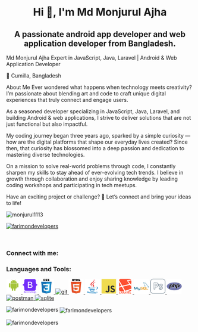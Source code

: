 <h1 align="center">Hi 👋, I'm Md Monjurul Ajha</h1>
<h2 align="center">A passionate android app developer and web application developer from Bangladesh.</h2>
<p>Md Monjurul Ajha
Expert in JavaScript, Java, Laravel | Android & Web Application Developer

📍 Cumilla, Bangladesh

About Me
Ever wondered what happens when technology meets creativity? I’m passionate about blending art and code to craft unique digital experiences that truly connect and engage users.

As a seasoned developer specializing in JavaScript, Java, Laravel, and building Android & web applications, I strive to deliver solutions that are not just functional but also impactful.

My coding journey began three years ago, sparked by a simple curiosity — how are the digital platforms that shape our everyday lives created? Since then, that curiosity has blossomed into a deep passion and dedication to mastering diverse technologies.

On a mission to solve real-world problems through code, I constantly sharpen my skills to stay ahead of ever-evolving tech trends. I believe in growth through collaboration and enjoy sharing knowledge by leading coding workshops and participating in tech meetups.

Have an exciting project or challenge? 📩 Let’s connect and bring your ideas to life!</p>


<p align="left"> <img src="https://komarev.com/ghpvc/?username=monjurul1113&label=Profile%20views&color=0e75b6&style=flat" alt="monjurul1113" /> </p>

<p align="left"> <a href="https://github.com/ryo-ma/github-profile-trophy"><img src="https://github-profile-trophy.vercel.app/?username=farimondevelopers" alt="farimondevelopers" /></a> </p>

<p align="left"> <a href="https://twitter.com/" target="blank"><img src="https://img.shields.io/twitter/follow/?logo=twitter&style=for-the-badge" alt="" /></a> </p>

<h3 align="left">Connect with me:</h3>
<p align="left">
</p>

<h3 align="left">Languages and Tools:</h3>
<p align="left"> <a href="https://developer.android.com" target="_blank" rel="noreferrer"> <img src="https://raw.githubusercontent.com/devicons/devicon/master/icons/android/android-original-wordmark.svg" alt="android" width="40" height="40"/> </a> <a href="https://getbootstrap.com" target="_blank" rel="noreferrer"> <img src="https://raw.githubusercontent.com/devicons/devicon/master/icons/bootstrap/bootstrap-plain-wordmark.svg" alt="bootstrap" width="40" height="40"/> </a> <a href="https://www.w3schools.com/css/" target="_blank" rel="noreferrer"> <img src="https://raw.githubusercontent.com/devicons/devicon/master/icons/css3/css3-original-wordmark.svg" alt="css3" width="40" height="40"/> </a> <a href="https://git-scm.com/" target="_blank" rel="noreferrer"> <img src="https://www.vectorlogo.zone/logos/git-scm/git-scm-icon.svg" alt="git" width="40" height="40"/> </a> <a href="https://www.w3.org/html/" target="_blank" rel="noreferrer"> <img src="https://raw.githubusercontent.com/devicons/devicon/master/icons/html5/html5-original-wordmark.svg" alt="html5" width="40" height="40"/> </a> <a href="https://www.java.com" target="_blank" rel="noreferrer"> <img src="https://raw.githubusercontent.com/devicons/devicon/master/icons/java/java-original.svg" alt="java" width="40" height="40"/> </a> <a href="https://developer.mozilla.org/en-US/docs/Web/JavaScript" target="_blank" rel="noreferrer"> <img src="https://raw.githubusercontent.com/devicons/devicon/master/icons/javascript/javascript-original.svg" alt="javascript" width="40" height="40"/> </a> <a href="https://laravel.com/" target="_blank" rel="noreferrer"> <img src="https://raw.githubusercontent.com/devicons/devicon/master/icons/laravel/laravel-plain-wordmark.svg" alt="laravel" width="40" height="40"/> </a> <a href="https://www.mysql.com/" target="_blank" rel="noreferrer"> <img src="https://raw.githubusercontent.com/devicons/devicon/master/icons/mysql/mysql-original-wordmark.svg" alt="mysql" width="40" height="40"/> </a> <a href="https://www.photoshop.com/en" target="_blank" rel="noreferrer"> <img src="https://raw.githubusercontent.com/devicons/devicon/master/icons/photoshop/photoshop-line.svg" alt="photoshop" width="40" height="40"/> </a> <a href="https://www.php.net" target="_blank" rel="noreferrer"> <img src="https://raw.githubusercontent.com/devicons/devicon/master/icons/php/php-original.svg" alt="php" width="40" height="40"/> </a> <a href="https://postman.com" target="_blank" rel="noreferrer"> <img src="https://www.vectorlogo.zone/logos/getpostman/getpostman-icon.svg" alt="postman" width="40" height="40"/> </a> <a href="https://www.sqlite.org/" target="_blank" rel="noreferrer"> <img src="https://www.vectorlogo.zone/logos/sqlite/sqlite-icon.svg" alt="sqlite" width="40" height="40"/> </a> </p>

<p><img align="left" src="https://github-readme-stats.vercel.app/api/top-langs?username=farimondevelopers&show_icons=true&locale=en&layout=compact" alt="farimondevelopers" /></p>

<p>&nbsp;<img align="center" src="https://github-readme-stats.vercel.app/api?username=farimondevelopers&show_icons=true&locale=en" alt="farimondevelopers" /></p>

<p><img align="center" src="https://github-readme-streak-stats.herokuapp.com/?user=farimondevelopers&" alt="farimondevelopers" /></p>
